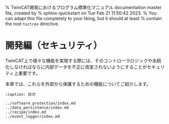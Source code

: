 % TwinCAT開発におけるプログラム標準化マニュアル documentation master file, created by
%  sphinx-quickstart on Tue Feb 21 11:50:42 2023.
%   You can adapt this file completely to your liking, but it should at least
%   contain the root `toctree` directive.

# 開発編（セキュリティ）

TwinCAT上で様々な機能を実現する際には、そのコントローラロジックや永続化しなければならに内部データを不正に改変されないようにすることがセキュリティ上重要です。

本章では、これらを外部から保護するための機能についてご紹介します。

```{toctree}
:caption: 目次

../software_protection/index.md
../data_persistence/index.md
../recipe/index.md
../event_logger/index.md
```
